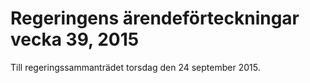 # Regeringens ärendeförteckningar vecka 39, 2015

Till regeringssammanträdet torsdag den 24 september 2015.
